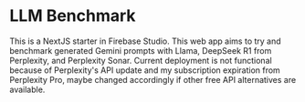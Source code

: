 # LLM Benchmark

This is a NextJS starter in Firebase Studio. 
This web app aims to try and benchmark generated Gemini prompts with Llama, DeepSeek R1 from Perplexity, and Perplexity Sonar. Current deployment is not functional because of Perplexity's API update and my subscription expiration from Perplexity Pro, maybe changed accordingly if other free API alternatives are available.
